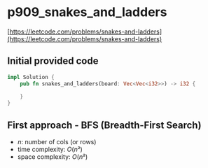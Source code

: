 # p909_snakes_and_ladders
[https://leetcode.com/problems/snakes-and-ladders](https://leetcode.com/problems/snakes-and-ladders)

## Initial provided code
```Rust
impl Solution {
    pub fn snakes_and_ladders(board: Vec<Vec<i32>>) -> i32 {
        
    }
}
```

## First approach - BFS (Breadth-First Search)
- $n$: number of cols (or rows)
- time complexity: $O(n²)$
- space complexity: $O(n²)$



